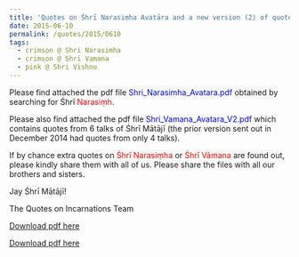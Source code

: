 ```yaml
---
title: 'Quotes on Śhrī Narasiṃha Avatāra and a new version (2) of quotes on Śhrī Vāmana Avatāra'
date: 2015-06-10
permalink: /quotes/2015/0610
tags:
  - crimson @ Shri Narasimha
  - crimson @ Shri Vamana
  - pink @ Shri Vishnu
---
```


Please find attached the pdf file <font color="blue">Shri_Narasimha_Avatara.pdf</font> obtained by searching for Śhrī <font color="red">Narasiṃh</font>.   

Please also find attached the pdf file <font color="blue">Shri_Vamana_Avatara_V2.pdf</font> which contains quotes from 6 talks of Śhrī Mātājī (the prior version sent out in December 2014 had quotes from only 4 talks).

If by chance extra quotes on <font color="red">Śhrī Narasiṃha</font> or <font color="red">Śhrī Vāmana</font> are found out, please kindly share them with all of us. Please share the files with all our brothers and sisters.

Jay Śhrī Mātājī!  

The Quotes on Incarnations Team  

[Download pdf here](http://seven-teams.github.io/files/Shri_Narasimha_Avatara.pdf)

[Download pdf here](http://seven-teams.github.io/files/Shri_Vamana_Avatara_V2.pdf)
